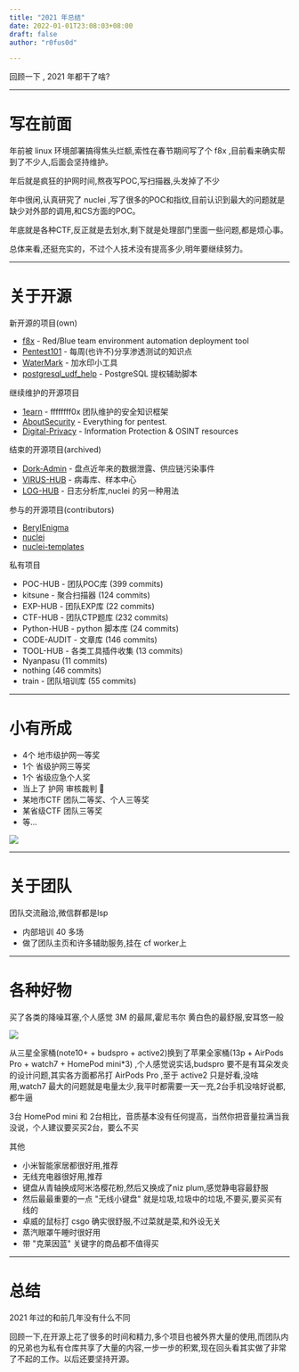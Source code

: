 ```yaml
---
title: "2021 年总结"
date: 2022-01-01T23:08:03+08:00
draft: false
author: "r0fus0d"

---
```


回顾一下 , 2021 年都干了啥?

<!--more-->

---

# 写在前面

年前被 linux 环境部署搞得焦头烂额,索性在春节期间写了个 f8x ,目前看来确实帮到了不少人,后面会坚持维护。

年后就是疯狂的护网时间,熬夜写POC,写扫描器,头发掉了不少

年中很闲,认真研究了 nuclei ,写了很多的POC和指纹,目前认识到最大的问题就是缺少对外部的调用,和CS方面的POC。

年底就是各种CTF,反正就是去划水,剩下就是处理部门里面一些问题,都是烦心事。

总体来看,还挺充实的，不过个人技术没有提高多少,明年要继续努力。

---

# 关于开源

新开源的项目(own)
- [f8x](https://github.com/ffffffff0x/f8x) - Red/Blue team environment automation deployment tool
- [Pentest101](https://github.com/ffffffff0x/Pentest101) - 每周(也许不)分享渗透测试的知识点
- [WaterMark](https://github.com/ffffffff0x/WaterMark) - 加水印小工具
- [postgresql_udf_help](https://github.com/No-Github/postgresql_udf_help) - PostgreSQL 提权辅助脚本

继续维护的开源项目
- [1earn](https://github.com/No-Github/1earn) - ffffffff0x 团队维护的安全知识框架
- [AboutSecurity](https://github.com/ffffffff0x/AboutSecurity) - Everything for pentest.
- [Digital-Privacy](https://github.com/ffffffff0x/Digital-Privacy) - Information Protection & OSINT resources

结束的开源项目(archived)
- [Dork-Admin](https://github.com/ffffffff0x/Dork-Admin) - 盘点近年来的数据泄露、供应链污染事件
- [VIRUS-HUB](https://github.com/ffffffff0x/VIRUS-HUB) - 病毒库、样本中心
- [LOG-HUB](https://github.com/ffffffff0x/LOG-HUB) - 日志分析库,nuclei 的另一种用法

参与的开源项目(contributors)
- [BerylEnigma](https://github.com/ffffffff0x/BerylEnigma)
- [nuclei](https://github.com/projectdiscovery/nuclei)
- [nuclei-templates](https://github.com/projectdiscovery/nuclei-templates)

私有项目
- POC-HUB - 团队POC库 (399 commits)
- kitsune - 聚合扫描器 (124 commits)
- EXP-HUB - 团队EXP库 (22 commits)
- CTF-HUB - 团队CTP题库 (232 commits)
- Python-HUB - python 脚本库 (24 commits)
- CODE-AUDIT - 文章库 (146 commits)
- TOOL-HUB - 各类工具插件收集 (13 commits)
- Nyanpasu (11 commits)
- nothing (46 commits)
- train - 团队培训库 (55 commits)

---

# 小有所成

- 4个 地市级护网一等奖
- 1个 省级护网三等奖
- 1个 省级应急个人奖
- 当上了 护网 审核裁判 🤣
- 某地市CTF 团队二等奖、个人三等奖
- 某省级CTF 团队三等奖
- 等...

![](https://gitee.com/asdasdasd123123/pic/raw/master/blog/5/2.png)

---

# 关于团队

团队交流融洽,微信群都是lsp

- 内部培训 40 多场
- 做了团队主页和许多辅助服务,挂在 cf worker上

---

# 各种好物

买了各类的降噪耳塞,个人感觉 3M 的最屌,霍尼韦尔 黄白色的最舒服,安耳悠一般

![](https://gitee.com/asdasdasd123123/pic/raw/master/blog/5/1.jpg)

从三星全家桶(note10+ + budspro + active2)换到了苹果全家桶(13p + AirPods Pro + watch7 + HomePod mini*3) ,个人感觉说实话,budspro 要不是有耳朵发炎的设计问题,其实各方面都吊打 AirPods Pro ,至于 active2 只是好看,没啥用,watch7 最大的问题就是电量太少,我平时都需要一天一充,2台手机没啥好说都,都牛逼

3台 HomePod mini 和 2台相比，音质基本没有任何提高，当然你把音量拉满当我没说，个人建议要买买2台，要么不买

其他
* 小米智能家居都很好用,推荐
* 无线充电器很好用,推荐
* 键盘从青轴换成阿米洛樱花粉,然后又换成了niz plum,感觉静电容最舒服
* 然后最最重要的一点 "无线小键盘" 就是垃圾,垃圾中的垃圾,不要买,要买买有线的
* 卓威的鼠标打 csgo 确实很舒服,不过菜就是菜,和外设无关
* 蒸汽眼罩午睡时很好用
* 带 "克莱因蓝" 关键字的商品都不值得买

---

# 总结

2021 年过的和前几年没有什么不同

回顾一下,在开源上花了很多的时间和精力,多个项目也被外界大量的使用,而团队内的兄弟也为私有仓库共享了大量的内容,一步一步的积累,现在回头看其实做了非常了不起的工作。以后还要坚持开源。
